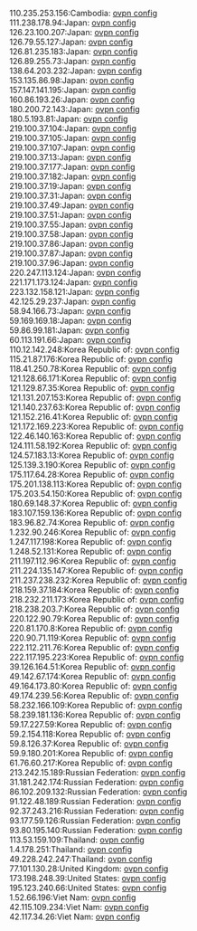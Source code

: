 110.235.253.156:Cambodia: [ovpn config](vpn/110_235_253_156.ovpn)  
111.238.178.94:Japan: [ovpn config](vpn/111_238_178_94.ovpn)  
126.23.100.207:Japan: [ovpn config](vpn/126_23_100_207.ovpn)  
126.79.55.127:Japan: [ovpn config](vpn/126_79_55_127.ovpn)  
126.81.235.183:Japan: [ovpn config](vpn/126_81_235_183.ovpn)  
126.89.255.73:Japan: [ovpn config](vpn/126_89_255_73.ovpn)  
138.64.203.232:Japan: [ovpn config](vpn/138_64_203_232.ovpn)  
153.135.86.98:Japan: [ovpn config](vpn/153_135_86_98.ovpn)  
157.147.141.195:Japan: [ovpn config](vpn/157_147_141_195.ovpn)  
160.86.193.26:Japan: [ovpn config](vpn/160_86_193_26.ovpn)  
180.200.72.143:Japan: [ovpn config](vpn/180_200_72_143.ovpn)  
180.5.193.81:Japan: [ovpn config](vpn/180_5_193_81.ovpn)  
219.100.37.104:Japan: [ovpn config](vpn/219_100_37_104.ovpn)  
219.100.37.105:Japan: [ovpn config](vpn/219_100_37_105.ovpn)  
219.100.37.107:Japan: [ovpn config](vpn/219_100_37_107.ovpn)  
219.100.37.13:Japan: [ovpn config](vpn/219_100_37_13.ovpn)  
219.100.37.177:Japan: [ovpn config](vpn/219_100_37_177.ovpn)  
219.100.37.182:Japan: [ovpn config](vpn/219_100_37_182.ovpn)  
219.100.37.19:Japan: [ovpn config](vpn/219_100_37_19.ovpn)  
219.100.37.31:Japan: [ovpn config](vpn/219_100_37_31.ovpn)  
219.100.37.49:Japan: [ovpn config](vpn/219_100_37_49.ovpn)  
219.100.37.51:Japan: [ovpn config](vpn/219_100_37_51.ovpn)  
219.100.37.55:Japan: [ovpn config](vpn/219_100_37_55.ovpn)  
219.100.37.58:Japan: [ovpn config](vpn/219_100_37_58.ovpn)  
219.100.37.86:Japan: [ovpn config](vpn/219_100_37_86.ovpn)  
219.100.37.87:Japan: [ovpn config](vpn/219_100_37_87.ovpn)  
219.100.37.96:Japan: [ovpn config](vpn/219_100_37_96.ovpn)  
220.247.113.124:Japan: [ovpn config](vpn/220_247_113_124.ovpn)  
221.171.173.124:Japan: [ovpn config](vpn/221_171_173_124.ovpn)  
223.132.158.121:Japan: [ovpn config](vpn/223_132_158_121.ovpn)  
42.125.29.237:Japan: [ovpn config](vpn/42_125_29_237.ovpn)  
58.94.166.73:Japan: [ovpn config](vpn/58_94_166_73.ovpn)  
59.169.169.18:Japan: [ovpn config](vpn/59_169_169_18.ovpn)  
59.86.99.181:Japan: [ovpn config](vpn/59_86_99_181.ovpn)  
60.113.191.66:Japan: [ovpn config](vpn/60_113_191_66.ovpn)  
110.12.142.248:Korea Republic of: [ovpn config](vpn/110_12_142_248.ovpn)  
115.21.87.176:Korea Republic of: [ovpn config](vpn/115_21_87_176.ovpn)  
118.41.250.78:Korea Republic of: [ovpn config](vpn/118_41_250_78.ovpn)  
121.128.66.171:Korea Republic of: [ovpn config](vpn/121_128_66_171.ovpn)  
121.129.87.35:Korea Republic of: [ovpn config](vpn/121_129_87_35.ovpn)  
121.131.207.153:Korea Republic of: [ovpn config](vpn/121_131_207_153.ovpn)  
121.140.237.63:Korea Republic of: [ovpn config](vpn/121_140_237_63.ovpn)  
121.152.216.41:Korea Republic of: [ovpn config](vpn/121_152_216_41.ovpn)  
121.172.169.223:Korea Republic of: [ovpn config](vpn/121_172_169_223.ovpn)  
122.46.140.163:Korea Republic of: [ovpn config](vpn/122_46_140_163.ovpn)  
124.111.58.192:Korea Republic of: [ovpn config](vpn/124_111_58_192.ovpn)  
124.57.183.13:Korea Republic of: [ovpn config](vpn/124_57_183_13.ovpn)  
125.139.3.190:Korea Republic of: [ovpn config](vpn/125_139_3_190.ovpn)  
175.117.64.28:Korea Republic of: [ovpn config](vpn/175_117_64_28.ovpn)  
175.201.138.113:Korea Republic of: [ovpn config](vpn/175_201_138_113.ovpn)  
175.203.54.150:Korea Republic of: [ovpn config](vpn/175_203_54_150.ovpn)  
180.69.148.37:Korea Republic of: [ovpn config](vpn/180_69_148_37.ovpn)  
183.107.159.136:Korea Republic of: [ovpn config](vpn/183_107_159_136.ovpn)  
183.96.82.74:Korea Republic of: [ovpn config](vpn/183_96_82_74.ovpn)  
1.232.90.246:Korea Republic of: [ovpn config](vpn/1_232_90_246.ovpn)  
1.247.117.198:Korea Republic of: [ovpn config](vpn/1_247_117_198.ovpn)  
1.248.52.131:Korea Republic of: [ovpn config](vpn/1_248_52_131.ovpn)  
211.197.112.96:Korea Republic of: [ovpn config](vpn/211_197_112_96.ovpn)  
211.224.135.147:Korea Republic of: [ovpn config](vpn/211_224_135_147.ovpn)  
211.237.238.232:Korea Republic of: [ovpn config](vpn/211_237_238_232.ovpn)  
218.159.37.184:Korea Republic of: [ovpn config](vpn/218_159_37_184.ovpn)  
218.232.211.173:Korea Republic of: [ovpn config](vpn/218_232_211_173.ovpn)  
218.238.203.7:Korea Republic of: [ovpn config](vpn/218_238_203_7.ovpn)  
220.122.90.79:Korea Republic of: [ovpn config](vpn/220_122_90_79.ovpn)  
220.81.170.8:Korea Republic of: [ovpn config](vpn/220_81_170_8.ovpn)  
220.90.71.119:Korea Republic of: [ovpn config](vpn/220_90_71_119.ovpn)  
222.112.211.76:Korea Republic of: [ovpn config](vpn/222_112_211_76.ovpn)  
222.117.195.223:Korea Republic of: [ovpn config](vpn/222_117_195_223.ovpn)  
39.126.164.51:Korea Republic of: [ovpn config](vpn/39_126_164_51.ovpn)  
49.142.67.174:Korea Republic of: [ovpn config](vpn/49_142_67_174.ovpn)  
49.164.173.80:Korea Republic of: [ovpn config](vpn/49_164_173_80.ovpn)  
49.174.239.56:Korea Republic of: [ovpn config](vpn/49_174_239_56.ovpn)  
58.232.166.109:Korea Republic of: [ovpn config](vpn/58_232_166_109.ovpn)  
58.239.181.136:Korea Republic of: [ovpn config](vpn/58_239_181_136.ovpn)  
59.17.227.59:Korea Republic of: [ovpn config](vpn/59_17_227_59.ovpn)  
59.2.154.118:Korea Republic of: [ovpn config](vpn/59_2_154_118.ovpn)  
59.8.126.37:Korea Republic of: [ovpn config](vpn/59_8_126_37.ovpn)  
59.9.180.201:Korea Republic of: [ovpn config](vpn/59_9_180_201.ovpn)  
61.76.60.217:Korea Republic of: [ovpn config](vpn/61_76_60_217.ovpn)  
213.242.15.189:Russian Federation: [ovpn config](vpn/213_242_15_189.ovpn)  
31.181.242.174:Russian Federation: [ovpn config](vpn/31_181_242_174.ovpn)  
86.102.209.132:Russian Federation: [ovpn config](vpn/86_102_209_132.ovpn)  
91.122.48.189:Russian Federation: [ovpn config](vpn/91_122_48_189.ovpn)  
92.37.243.216:Russian Federation: [ovpn config](vpn/92_37_243_216.ovpn)  
93.177.59.126:Russian Federation: [ovpn config](vpn/93_177_59_126.ovpn)  
93.80.195.140:Russian Federation: [ovpn config](vpn/93_80_195_140.ovpn)  
113.53.159.109:Thailand: [ovpn config](vpn/113_53_159_109.ovpn)  
1.4.178.251:Thailand: [ovpn config](vpn/1_4_178_251.ovpn)  
49.228.242.247:Thailand: [ovpn config](vpn/49_228_242_247.ovpn)  
77.101.130.28:United Kingdom: [ovpn config](vpn/77_101_130_28.ovpn)  
173.198.248.39:United States: [ovpn config](vpn/173_198_248_39.ovpn)  
195.123.240.66:United States: [ovpn config](vpn/195_123_240_66.ovpn)  
1.52.66.196:Viet Nam: [ovpn config](vpn/1_52_66_196.ovpn)  
42.115.109.234:Viet Nam: [ovpn config](vpn/42_115_109_234.ovpn)  
42.117.34.26:Viet Nam: [ovpn config](vpn/42_117_34_26.ovpn)  
